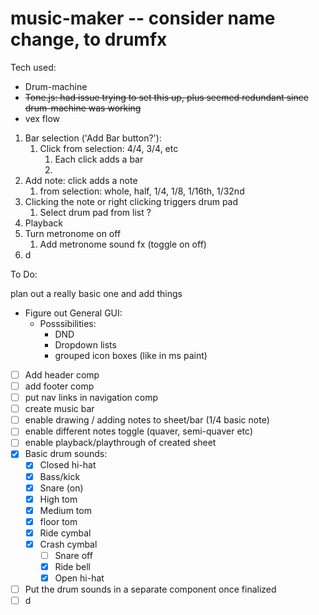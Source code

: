 # music-maker -- consider name change, to  drumfx

Tech used:

- Drum-machine
- ~~Tone.js: had issue trying to set this up, plus seemed redundant since drum-machine was working~~ 
- vex flow



1. Bar selection ('Add Bar button?'):
   1. Click from selection: 4/4, 3/4, etc
      1. Each click adds a bar
      2. 
2. Add note: click adds a note 
   1. from selection: whole, half, 1/4, 1/8, 1/16th, 1/32nd
3. Clicking the note or right clicking triggers drum pad
   1. Select drum pad from list ?
4. Playback
5. Turn metronome on off 
   1. Add metronome sound fx (toggle on off)
6. d

To Do:

plan out a really basic one and add things

- Figure out General GUI: 
  - Posssibilities:
    - DND
    - Dropdown lists
    - grouped icon boxes (like in ms paint)
- [ ] Add header comp
- [ ] add footer comp
- [ ] put nav links in navigation comp
- [ ] create music bar 
- [ ] enable drawing / adding notes to sheet/bar (1/4 basic note)
- [ ] enable different notes toggle (quaver, semi-quaver etc)
- [ ] enable playback/playthrough of created sheet
- [x] Basic drum sounds:
  - [x] Closed hi-hat
  - [x] Bass/kick
  - [x] Snare (on)
  - [x] High tom
  - [x] Medium tom
  - [x] floor tom
  - [x] Ride cymbal
  - [x] Crash cymbal
    - [ ] Snare off
    - [x] Ride bell
    - [x] Open hi-hat
- [ ] Put the drum sounds in a separate component once finalized
- [ ] d